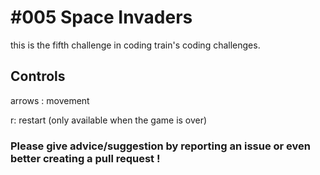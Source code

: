 # #005 Space Invaders

this is the fifth challenge in coding train's coding challenges.

## Controls

arrows : movement

r: restart (only available when the game is over)

### Please give advice/suggestion by reporting an issue or even better creating a pull request !
